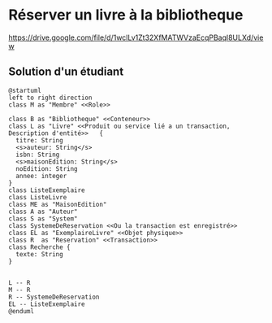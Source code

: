 # Réserver un livre à la bibliotheque
https://drive.google.com/file/d/1wclLv1Zt32XfMATWVzaEcqPBaql8ULXd/view

## Solution d'un étudiant
```plantuml
@startuml
left to right direction
class M as "Membre" <<Role>>

class B as "Bibliotheque" <<Conteneur>>
class L as "Livre" <<Produit ou service lié a un transaction, Description d'entité>>   {
  titre: String
  <s>auteur: String</s>
  isbn: String
  <s>maisonEdition: String</s>
  noEdition: String
  annee: integer
} 
class ListeExemplaire
class ListeLivre
class ME as "MaisonEdition" 
class A as "Auteur"
class S as "System"
class SystemeDeReservation <<Ou la transaction est enregistré>>
class EL as "ExemplaireLivre" <<Objet physique>>
class R  as "Reservation" <<Transaction>>
class Recherche {
  texte: String
}


L -- R
M -- R
R -- SystemeDeReservation
EL -- ListeExemplaire
@enduml
```
